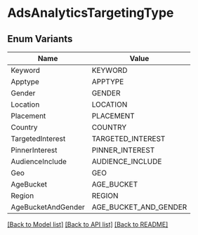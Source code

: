 # AdsAnalyticsTargetingType

## Enum Variants

| Name | Value |
|---- | -----|
| Keyword | KEYWORD |
| Apptype | APPTYPE |
| Gender | GENDER |
| Location | LOCATION |
| Placement | PLACEMENT |
| Country | COUNTRY |
| TargetedInterest | TARGETED_INTEREST |
| PinnerInterest | PINNER_INTEREST |
| AudienceInclude | AUDIENCE_INCLUDE |
| Geo | GEO |
| AgeBucket | AGE_BUCKET |
| Region | REGION |
| AgeBucketAndGender | AGE_BUCKET_AND_GENDER |


[[Back to Model list]](../README.md#documentation-for-models) [[Back to API list]](../README.md#documentation-for-api-endpoints) [[Back to README]](../README.md)


